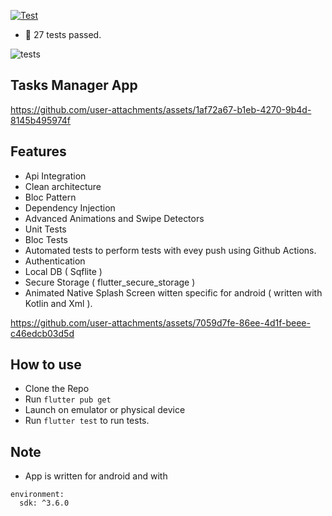 [![Test](https://github.com/mo7amedaliEbaid/tasks_manager/actions/workflows/test.yml/badge.svg)](https://github.com/mo7amedaliEbaid/tasks_manager/actions/workflows/test.yml)

- 🎉 27 tests passed.

![tests](https://github.com/user-attachments/assets/c0d1f5ae-0056-49f2-8aa8-9cb2443fb3d9)

## Tasks Manager App





https://github.com/user-attachments/assets/1af72a67-b1eb-4270-9b4d-8145b495974f





## Features
- Api Integration
- Clean architecture
- Bloc Pattern
- Dependency Injection
- Advanced Animations and Swipe Detectors
- Unit Tests
- Bloc Tests
- Automated tests to perform tests with evey push using Github Actions.
- Authentication
- Local DB ( Sqflite )
- Secure Storage ( flutter_secure_storage )
- Animated Native Splash Screen witten specific for android ( written with Kotlin and Xml ).



https://github.com/user-attachments/assets/7059d7fe-86ee-4d1f-beee-c46edcb03d5d




##  How to use
- Clone the Repo
- Run `flutter pub get`
- Launch on emulator or physical device
- Run `flutter test` to run tests.

## Note 
- App is written for android and with 
```
environment:
  sdk: ^3.6.0
```
